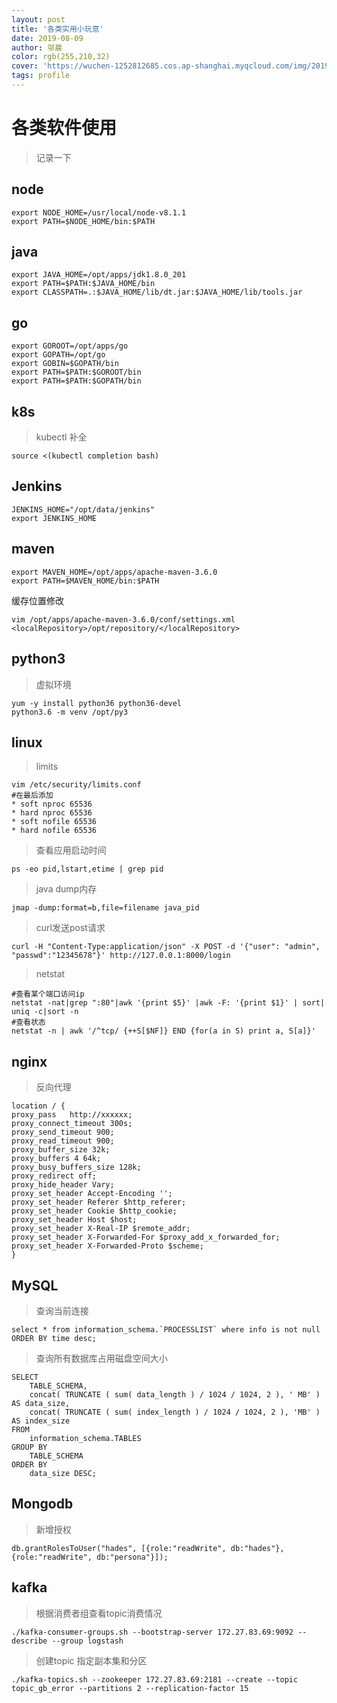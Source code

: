 ```yaml
---
layout: post
title: '各类实用小玩意'
date: 2019-08-09
author: 邬晨
color: rgb(255,210,32)
cover: 'https://wuchen-1252812685.cos.ap-shanghai.myqcloud.com/img/2019-08-09/th.jpg'
tags: profile
---
```



# 各类软件使用

> 记录一下

## node

```shell
export NODE_HOME=/usr/local/node-v8.1.1
export PATH=$NODE_HOME/bin:$PATH
```

## java

```shell
export JAVA_HOME=/opt/apps/jdk1.8.0_201
export PATH=$PATH:$JAVA_HOME/bin
export CLASSPATH=.:$JAVA_HOME/lib/dt.jar:$JAVA_HOME/lib/tools.jar
```

## go

```shell
export GOROOT=/opt/apps/go
export GOPATH=/opt/go
export GOBIN=$GOPATH/bin
export PATH=$PATH:$GOROOT/bin
export PATH=$PATH:$GOPATH/bin
```

## k8s

> kubectl 补全

```shell
source <(kubectl completion bash)
```

## Jenkins

```shell
JENKINS_HOME="/opt/data/jenkins"
export JENKINS_HOME
```

## maven

```shell
export MAVEN_HOME=/opt/apps/apache-maven-3.6.0
export PATH=$MAVEN_HOME/bin:$PATH
```
缓存位置修改
```shell
vim /opt/apps/apache-maven-3.6.0/conf/settings.xml
<localRepository>/opt/repository/</localRepository>
```

## python3

> 虚拟环境

```shell
yum -y install python36 python36-devel
python3.6 -m venv /opt/py3
```

## linux

> limits

```shell
vim /etc/security/limits.conf 
#在最后添加
* soft nproc 65536 
* hard nproc 65536
* soft nofile 65536
* hard nofile 65536
```

> 查看应用启动时间

```shell
ps -eo pid,lstart,etime | grep pid
```

> java dump内存

```shell
jmap -dump:format=b,file=filename java_pid
```

> curl发送post请求

```shell
curl -H "Content-Type:application/json" -X POST -d '{"user": "admin", "passwd":"12345678"}' http://127.0.0.1:8000/login 
```

> netstat

```shell
#查看某个端口访问ip
netstat -nat|grep ":80"|awk '{print $5}' |awk -F: '{print $1}' | sort| uniq -c|sort -n
#查看状态
netstat -n | awk '/^tcp/ {++S[$NF]} END {for(a in S) print a, S[a]}'
```

## nginx

> 反向代理

```shell
location / {
proxy_pass   http://xxxxxx;
proxy_connect_timeout 300s;
proxy_send_timeout 900;
proxy_read_timeout 900;
proxy_buffer_size 32k;
proxy_buffers 4 64k;
proxy_busy_buffers_size 128k;
proxy_redirect off;
proxy_hide_header Vary;
proxy_set_header Accept-Encoding '';
proxy_set_header Referer $http_referer;
proxy_set_header Cookie $http_cookie;
proxy_set_header Host $host;
proxy_set_header X-Real-IP $remote_addr;
proxy_set_header X-Forwarded-For $proxy_add_x_forwarded_for;
proxy_set_header X-Forwarded-Proto $scheme;
}
```

## MySQL

> 查询当前连接

```shell
select * from information_schema.`PROCESSLIST` where info is not null ORDER BY time desc;  
```
> 查询所有数据库占用磁盘空间大小

```shell
SELECT
	TABLE_SCHEMA,
	concat( TRUNCATE ( sum( data_length ) / 1024 / 1024, 2 ), ' MB' ) AS data_size,
	concat( TRUNCATE ( sum( index_length ) / 1024 / 1024, 2 ), 'MB' ) AS index_size 
FROM
	information_schema.TABLES 
GROUP BY
	TABLE_SCHEMA 
ORDER BY
	data_size DESC;
```

## Mongodb

> 新增授权

```shell
db.grantRolesToUser("hades", [{role:"readWrite", db:"hades"},{role:"readWrite", db:"persona"}]);
```

## kafka

> 根据消费者组查看topic消费情况
```shell
./kafka-consumer-groups.sh --bootstrap-server 172.27.83.69:9092 --describe --group logstash
```
>创建topic 指定副本集和分区
```shell
./kafka-topics.sh --zookeeper 172.27.83.69:2181 --create --topic topic_gb_error --partitions 2 --replication-factor 15 
```
